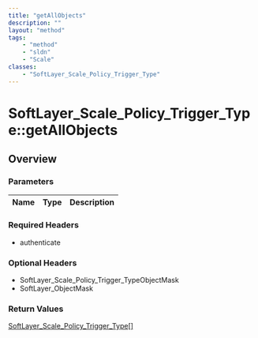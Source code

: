 ```yaml
---
title: "getAllObjects"
description: ""
layout: "method"
tags:
    - "method"
    - "sldn"
    - "Scale"
classes:
    - "SoftLayer_Scale_Policy_Trigger_Type"
---
```

# SoftLayer_Scale_Policy_Trigger_Type::getAllObjects
## Overview 


### Parameters 
|Name | Type | Description |
| --- | --- | --- |


### Required Headers
* authenticate

### Optional Headers
* SoftLayer_Scale_Policy_Trigger_TypeObjectMask
* SoftLayer_ObjectMask

### Return Values
<a href='/reference/datatypes/SoftLayer_Scale_Policy_Trigger_Type'>SoftLayer_Scale_Policy_Trigger_Type[] </a>
